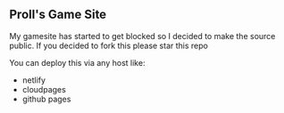
<html>

## Proll's Game Site
My gamesite has started to get blocked so I decided to make the source public. If you decided to fork this please star this repo 

You can deploy this via any host like:
<ul>
<li>netlify</li>
<li>cloudpages</li>
<li>github pages</li>
</ul>


